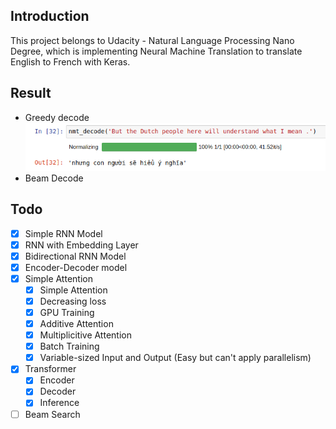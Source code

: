 ## Introduction
This project belongs to Udacity - Natural Language Processing Nano Degree, which is implementing Neural Machine Translation to translate English to French with Keras.
## Result
- Greedy decode
![Greedy Decode](images/greedy.png)
- Beam Decode
## Todo
- [x] Simple RNN Model
- [x] RNN with Embedding Layer
- [x] Bidirectional RNN Model
- [x] Encoder-Decoder model
- [x] Simple Attention
  - [x] Simple Attention
  - [x] Decreasing loss
  - [x] GPU Training
  - [x] Additive Attention
  - [x] Multiplicitive Attention
  - [x] Batch Training
  - [x] Variable-sized Input and Output (Easy but can't apply parallelism)
- [x] Transformer
  - [x] Encoder
  - [x] Decoder
  - [x] Inference
- [ ] Beam Search
